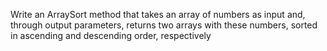 Write an ArraySort method that takes an array of numbers as input and, through output parameters, returns two arrays with these numbers, sorted in ascending and descending order, respectively
